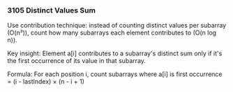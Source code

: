 ### 3105 Distinct Values Sum

Use contribution technique: instead of counting distinct values per subarray (O(n³)), count how many subarrays each element contributes to (O(n log n)).

Key insight: Element a[i] contributes to a subarray's distinct sum only if it's the first occurrence of its value in that subarray.

Formula: For each position i, count subarrays where a[i] is first occurrence = (i - lastIndex) × (n - i + 1)
